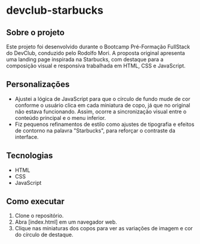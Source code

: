 # devclub-starbucks

## Sobre o projeto
Este projeto foi desenvolvido durante o Bootcamp Pré-Formação FullStack do DevClub, conduzido pelo Rodolfo Mori. A proposta original apresenta uma landing page inspirada na Starbucks, com destaque para a composição visual e responsiva trabalhada em HTML, CSS e JavaScript.

## Personalizações
- Ajustei a lógica de JavaScript para que o círculo de fundo mude de cor conforme o usuário clica em cada miniatura de copo, já que no original não estava funcionando. Assim, ocorre a sincronização visual entre o conteúdo principal e o menu inferior.
- Fiz pequenos refinamentos de estilo como ajustes de tipografia e efeitos de contorno na palavra "Starbucks", para reforçar o contraste da interface.

## Tecnologias
- HTML
- CSS
- JavaScript

## Como executar
1. Clone o repositório.
2. Abra [index.html] em um navegador web.
3. Clique nas miniaturas dos copos para ver as variações de imagem e cor do círculo de destaque.